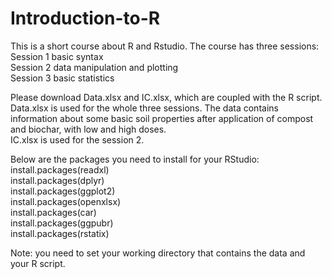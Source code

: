 # Introduction-to-R

This is a short course about R and Rstudio. The course has three sessions:   
Session 1 basic syntax   
Session 2 data manipulation and plotting  
Session 3 basic statistics  

Please download Data.xlsx and IC.xlsx, which are coupled with the R script.  
Data.xlsx is used for the whole three sessions. The data contains information about some basic soil properties after application of compost and biochar, with low and high doses.   
IC.xlsx is used for the session 2.  

Below are the packages you need to install for your RStudio:
install.packages(readxl)  
install.packages(dplyr)  
install.packages(ggplot2)  
install.packages(openxlsx)  
install.packages(car)  
install.packages(ggpubr)  
install.packages(rstatix)  

Note: you need to set your working directory that contains the data and your R script. 
